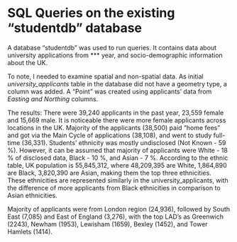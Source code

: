 # SQL Queries on the existing “studentdb” database

A database “studentdb” was used to run queries. It contains data about university applications from *** year, and socio-demographic information about the UK.<br>

To note, I needed to examine spatial and non-spatial data. As initial _university_applicants_ table in the database did not have a geometry type, a column was added. A “Point” was created using applicants’ data from _Easting and Northing_ columns. <br>

The results: There were 39,240 applicants in the past year, 23,559 female and 15,669 male. It is noticeable there were more female applicants across locations in the UK. Majority of the applicants (38,500) paid “home fees” and got via the Main Cycle of applications (38,108), and went to study full-time (36,331).
Students’ ethnicity was mostly undisclosed (Not Known - 59 %). However, it can be assumed that majority of applicants were White - 18 % of disclosed data, Black - 10 %, and Asian - 7 %.  According to the ethnic table, UK population is 55,845,312, where 48,209,395 are White, 1,864,890 are Black, 3,820,390 are Asian, making them the top three ethnicities. These ethnicities are represented similarly in the university_applicants, with the difference of more applicants from Black ethnicities in comparison to Asian ethnicities.<br>

Majority of applicants were from London region (24,936), followed by South East (7,085) and East of England (3,276), with the top LAD’s as Greenwich (2243), Newham (1953), Lewisham (1659), Bexley (1452), and Tower Hamlets (1414).<br>

